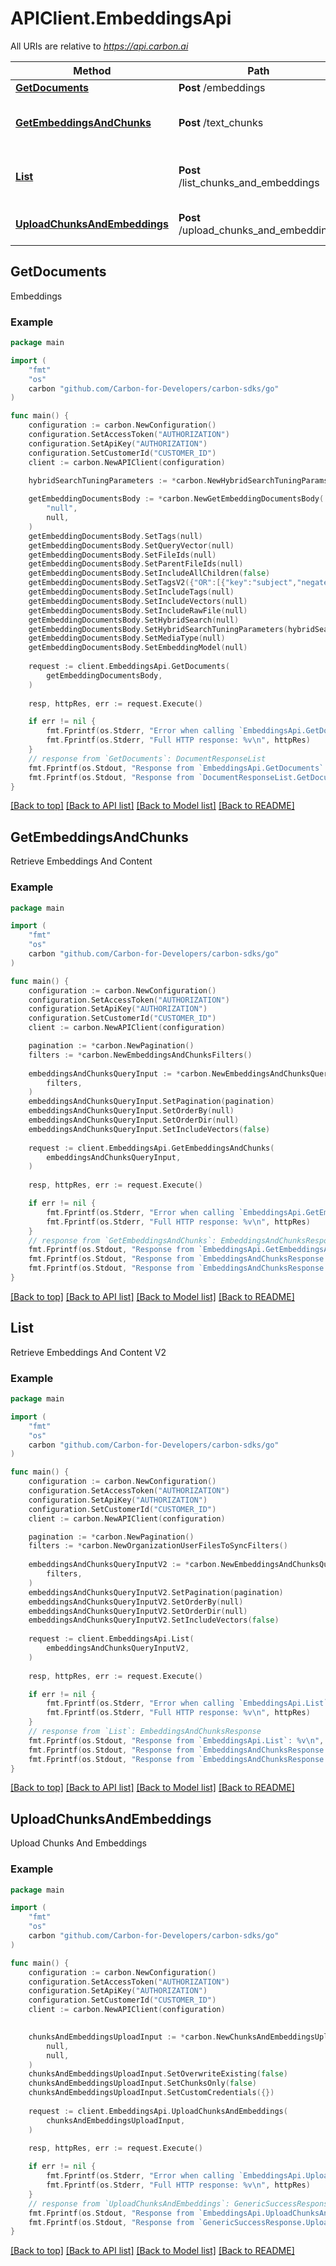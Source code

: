# APIClient.EmbeddingsApi

All URIs are relative to *https://api.carbon.ai*

Method | Path | Description
------------- | ------------- | -------------
[**GetDocuments**](EmbeddingsApi.md#GetDocuments) | **Post** /embeddings | Embeddings
[**GetEmbeddingsAndChunks**](EmbeddingsApi.md#GetEmbeddingsAndChunks) | **Post** /text_chunks | Retrieve Embeddings And Content
[**List**](EmbeddingsApi.md#List) | **Post** /list_chunks_and_embeddings | Retrieve Embeddings And Content V2
[**UploadChunksAndEmbeddings**](EmbeddingsApi.md#UploadChunksAndEmbeddings) | **Post** /upload_chunks_and_embeddings | Upload Chunks And Embeddings



## GetDocuments

Embeddings



### Example

```go
package main

import (
    "fmt"
    "os"
    carbon "github.com/Carbon-for-Developers/carbon-sdks/go"
)

func main() {
    configuration := carbon.NewConfiguration()
    configuration.SetAccessToken("AUTHORIZATION")
    configuration.SetApiKey("AUTHORIZATION")
    configuration.SetCustomerId("CUSTOMER_ID")
    client := carbon.NewAPIClient(configuration)

    hybridSearchTuningParameters := *carbon.NewHybridSearchTuningParamsNullable()
    
    getEmbeddingDocumentsBody := *carbon.NewGetEmbeddingDocumentsBody(
        "null",
        null,
    )
    getEmbeddingDocumentsBody.SetTags(null)
    getEmbeddingDocumentsBody.SetQueryVector(null)
    getEmbeddingDocumentsBody.SetFileIds(null)
    getEmbeddingDocumentsBody.SetParentFileIds(null)
    getEmbeddingDocumentsBody.SetIncludeAllChildren(false)
    getEmbeddingDocumentsBody.SetTagsV2({"OR":[{"key":"subject","negate":false,"value":"holy-bible"},{"key":"person-of-interest","negate":false,"value":"jesus christ"},{"key":"genre","negate":true,"value":"fiction"},{"AND":[{"key":"subject","negate":true,"value":"tao-te-ching"},{"key":"author","negate":false,"value":"lao-tzu"}]}]})
    getEmbeddingDocumentsBody.SetIncludeTags(null)
    getEmbeddingDocumentsBody.SetIncludeVectors(null)
    getEmbeddingDocumentsBody.SetIncludeRawFile(null)
    getEmbeddingDocumentsBody.SetHybridSearch(null)
    getEmbeddingDocumentsBody.SetHybridSearchTuningParameters(hybridSearchTuningParameters)
    getEmbeddingDocumentsBody.SetMediaType(null)
    getEmbeddingDocumentsBody.SetEmbeddingModel(null)
    
    request := client.EmbeddingsApi.GetDocuments(
        getEmbeddingDocumentsBody,
    )
    
    resp, httpRes, err := request.Execute()

    if err != nil {
        fmt.Fprintf(os.Stderr, "Error when calling `EmbeddingsApi.GetDocuments``: %v\n", err)
        fmt.Fprintf(os.Stderr, "Full HTTP response: %v\n", httpRes)
    }
    // response from `GetDocuments`: DocumentResponseList
    fmt.Fprintf(os.Stdout, "Response from `EmbeddingsApi.GetDocuments`: %v\n", resp)
    fmt.Fprintf(os.Stdout, "Response from `DocumentResponseList.GetDocuments.Documents`: %v\n", resp.Documents)
}
```

[[Back to top]](#) [[Back to API list]](../README.md#documentation-for-api-endpoints)
[[Back to Model list]](../README.md#documentation-for-models)
[[Back to README]](../README.md)


## GetEmbeddingsAndChunks

Retrieve Embeddings And Content

### Example

```go
package main

import (
    "fmt"
    "os"
    carbon "github.com/Carbon-for-Developers/carbon-sdks/go"
)

func main() {
    configuration := carbon.NewConfiguration()
    configuration.SetAccessToken("AUTHORIZATION")
    configuration.SetApiKey("AUTHORIZATION")
    configuration.SetCustomerId("CUSTOMER_ID")
    client := carbon.NewAPIClient(configuration)

    pagination := *carbon.NewPagination()
    filters := *carbon.NewEmbeddingsAndChunksFilters()
    
    embeddingsAndChunksQueryInput := *carbon.NewEmbeddingsAndChunksQueryInput(
        filters,
    )
    embeddingsAndChunksQueryInput.SetPagination(pagination)
    embeddingsAndChunksQueryInput.SetOrderBy(null)
    embeddingsAndChunksQueryInput.SetOrderDir(null)
    embeddingsAndChunksQueryInput.SetIncludeVectors(false)
    
    request := client.EmbeddingsApi.GetEmbeddingsAndChunks(
        embeddingsAndChunksQueryInput,
    )
    
    resp, httpRes, err := request.Execute()

    if err != nil {
        fmt.Fprintf(os.Stderr, "Error when calling `EmbeddingsApi.GetEmbeddingsAndChunks``: %v\n", err)
        fmt.Fprintf(os.Stderr, "Full HTTP response: %v\n", httpRes)
    }
    // response from `GetEmbeddingsAndChunks`: EmbeddingsAndChunksResponse
    fmt.Fprintf(os.Stdout, "Response from `EmbeddingsApi.GetEmbeddingsAndChunks`: %v\n", resp)
    fmt.Fprintf(os.Stdout, "Response from `EmbeddingsAndChunksResponse.GetEmbeddingsAndChunks.Results`: %v\n", resp.Results)
    fmt.Fprintf(os.Stdout, "Response from `EmbeddingsAndChunksResponse.GetEmbeddingsAndChunks.Count`: %v\n", resp.Count)
}
```

[[Back to top]](#) [[Back to API list]](../README.md#documentation-for-api-endpoints)
[[Back to Model list]](../README.md#documentation-for-models)
[[Back to README]](../README.md)


## List

Retrieve Embeddings And Content V2

### Example

```go
package main

import (
    "fmt"
    "os"
    carbon "github.com/Carbon-for-Developers/carbon-sdks/go"
)

func main() {
    configuration := carbon.NewConfiguration()
    configuration.SetAccessToken("AUTHORIZATION")
    configuration.SetApiKey("AUTHORIZATION")
    configuration.SetCustomerId("CUSTOMER_ID")
    client := carbon.NewAPIClient(configuration)

    pagination := *carbon.NewPagination()
    filters := *carbon.NewOrganizationUserFilesToSyncFilters()
    
    embeddingsAndChunksQueryInputV2 := *carbon.NewEmbeddingsAndChunksQueryInputV2(
        filters,
    )
    embeddingsAndChunksQueryInputV2.SetPagination(pagination)
    embeddingsAndChunksQueryInputV2.SetOrderBy(null)
    embeddingsAndChunksQueryInputV2.SetOrderDir(null)
    embeddingsAndChunksQueryInputV2.SetIncludeVectors(false)
    
    request := client.EmbeddingsApi.List(
        embeddingsAndChunksQueryInputV2,
    )
    
    resp, httpRes, err := request.Execute()

    if err != nil {
        fmt.Fprintf(os.Stderr, "Error when calling `EmbeddingsApi.List``: %v\n", err)
        fmt.Fprintf(os.Stderr, "Full HTTP response: %v\n", httpRes)
    }
    // response from `List`: EmbeddingsAndChunksResponse
    fmt.Fprintf(os.Stdout, "Response from `EmbeddingsApi.List`: %v\n", resp)
    fmt.Fprintf(os.Stdout, "Response from `EmbeddingsAndChunksResponse.List.Results`: %v\n", resp.Results)
    fmt.Fprintf(os.Stdout, "Response from `EmbeddingsAndChunksResponse.List.Count`: %v\n", resp.Count)
}
```

[[Back to top]](#) [[Back to API list]](../README.md#documentation-for-api-endpoints)
[[Back to Model list]](../README.md#documentation-for-models)
[[Back to README]](../README.md)


## UploadChunksAndEmbeddings

Upload Chunks And Embeddings

### Example

```go
package main

import (
    "fmt"
    "os"
    carbon "github.com/Carbon-for-Developers/carbon-sdks/go"
)

func main() {
    configuration := carbon.NewConfiguration()
    configuration.SetAccessToken("AUTHORIZATION")
    configuration.SetApiKey("AUTHORIZATION")
    configuration.SetCustomerId("CUSTOMER_ID")
    client := carbon.NewAPIClient(configuration)

    
    chunksAndEmbeddingsUploadInput := *carbon.NewChunksAndEmbeddingsUploadInput(
        null,
        null,
    )
    chunksAndEmbeddingsUploadInput.SetOverwriteExisting(false)
    chunksAndEmbeddingsUploadInput.SetChunksOnly(false)
    chunksAndEmbeddingsUploadInput.SetCustomCredentials({})
    
    request := client.EmbeddingsApi.UploadChunksAndEmbeddings(
        chunksAndEmbeddingsUploadInput,
    )
    
    resp, httpRes, err := request.Execute()

    if err != nil {
        fmt.Fprintf(os.Stderr, "Error when calling `EmbeddingsApi.UploadChunksAndEmbeddings``: %v\n", err)
        fmt.Fprintf(os.Stderr, "Full HTTP response: %v\n", httpRes)
    }
    // response from `UploadChunksAndEmbeddings`: GenericSuccessResponse
    fmt.Fprintf(os.Stdout, "Response from `EmbeddingsApi.UploadChunksAndEmbeddings`: %v\n", resp)
    fmt.Fprintf(os.Stdout, "Response from `GenericSuccessResponse.UploadChunksAndEmbeddings.Success`: %v\n", resp.Success)
}
```

[[Back to top]](#) [[Back to API list]](../README.md#documentation-for-api-endpoints)
[[Back to Model list]](../README.md#documentation-for-models)
[[Back to README]](../README.md)


